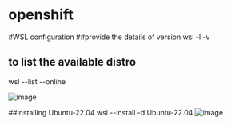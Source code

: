 # openshift

#WSL configuration
##provide the details of version
wsl -l -v

## to list the available distro
wsl --list --online 

![image](https://github.com/user-attachments/assets/9b118edb-6476-4a6c-9f33-9d5674f83886)

##installing Ubuntu-22.04
wsl --install -d Ubuntu-22.04
![image](https://github.com/user-attachments/assets/9ff507a5-7e5c-4a68-addc-8d78c96473bd)

